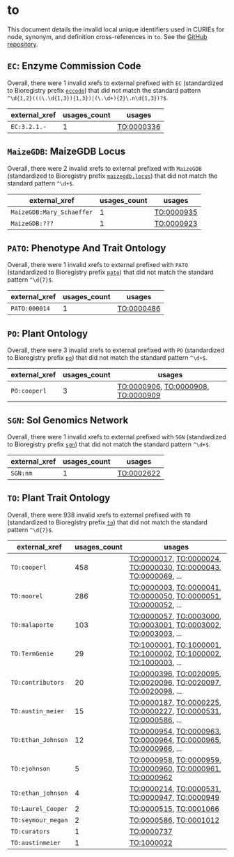 # to

This document details the invalid local unique identifiers used in CURIEs
for node, synonym, and definition cross-references in `to`. See the [GitHub repository](https://github.com/Planteome/plant-trait-ontology).


## `EC`: Enzyme Commission Code

Overall, there were 1 invalid
xrefs to external prefixed with `EC` (standardized to Bioregistry
prefix [`eccode`](https://bioregistry.io/eccode)) that
did not match the standard pattern `^\d{1,2}(((\.\d{1,3}){1,3})|(\.\d+){2}\.n\d{1,3})?$`.

| external_xref   |   usages_count | usages                                                  |
|-----------------|----------------|---------------------------------------------------------|
| `EC:3.2.1.-`    |              1 | [TO:0000336](http://purl.obolibrary.org/obo/TO_0000336) |

## `MaizeGDB`: MaizeGDB Locus

Overall, there were 2 invalid
xrefs to external prefixed with `MaizeGDB` (standardized to Bioregistry
prefix [`maizegdb.locus`](https://bioregistry.io/maizegdb.locus)) that
did not match the standard pattern `^\d+$`.

| external_xref             |   usages_count | usages                                                  |
|---------------------------|----------------|---------------------------------------------------------|
| `MaizeGDB:Mary_Schaeffer` |              1 | [TO:0000935](http://purl.obolibrary.org/obo/TO_0000935) |
| `MaizeGDB:???`            |              1 | [TO:0000923](http://purl.obolibrary.org/obo/TO_0000923) |

## `PATO`: Phenotype And Trait Ontology

Overall, there were 1 invalid
xrefs to external prefixed with `PATO` (standardized to Bioregistry
prefix [`pato`](https://bioregistry.io/pato)) that
did not match the standard pattern `^\d{7}$`.

| external_xref   |   usages_count | usages                                                  |
|-----------------|----------------|---------------------------------------------------------|
| `PATO:000014`   |              1 | [TO:0000486](http://purl.obolibrary.org/obo/TO_0000486) |

## `PO`: Plant Ontology

Overall, there were 3 invalid
xrefs to external prefixed with `PO` (standardized to Bioregistry
prefix [`po`](https://bioregistry.io/po)) that
did not match the standard pattern `^\d+$`.

| external_xref   |   usages_count | usages                                                                                                                                                                    |
|-----------------|----------------|---------------------------------------------------------------------------------------------------------------------------------------------------------------------------|
| `PO:cooperl`    |              3 | [TO:0000906](http://purl.obolibrary.org/obo/TO_0000906), [TO:0000908](http://purl.obolibrary.org/obo/TO_0000908), [TO:0000909](http://purl.obolibrary.org/obo/TO_0000909) |

## `SGN`: Sol Genomics Network

Overall, there were 1 invalid
xrefs to external prefixed with `SGN` (standardized to Bioregistry
prefix [`sgn`](https://bioregistry.io/sgn)) that
did not match the standard pattern `^\d+$`.

| external_xref   |   usages_count | usages                                                  |
|-----------------|----------------|---------------------------------------------------------|
| `SGN:nm`        |              1 | [TO:0002622](http://purl.obolibrary.org/obo/TO_0002622) |

## `TO`: Plant Trait Ontology

Overall, there were 938 invalid
xrefs to external prefixed with `TO` (standardized to Bioregistry
prefix [`to`](https://bioregistry.io/to)) that
did not match the standard pattern `^\d{7}$`.

| external_xref      |   usages_count | usages                                                                                                                                                                                                                                                                                           |
|--------------------|----------------|--------------------------------------------------------------------------------------------------------------------------------------------------------------------------------------------------------------------------------------------------------------------------------------------------|
| `TO:cooperl`       |            458 | [TO:0000017](http://purl.obolibrary.org/obo/TO_0000017), [TO:0000024](http://purl.obolibrary.org/obo/TO_0000024), [TO:0000030](http://purl.obolibrary.org/obo/TO_0000030), [TO:0000043](http://purl.obolibrary.org/obo/TO_0000043), [TO:0000069](http://purl.obolibrary.org/obo/TO_0000069), ... |
| `TO:moorel`        |            286 | [TO:0000003](http://purl.obolibrary.org/obo/TO_0000003), [TO:0000041](http://purl.obolibrary.org/obo/TO_0000041), [TO:0000050](http://purl.obolibrary.org/obo/TO_0000050), [TO:0000051](http://purl.obolibrary.org/obo/TO_0000051), [TO:0000052](http://purl.obolibrary.org/obo/TO_0000052), ... |
| `TO:malaporte`     |            103 | [TO:0000057](http://purl.obolibrary.org/obo/TO_0000057), [TO:0003000](http://purl.obolibrary.org/obo/TO_0003000), [TO:0003001](http://purl.obolibrary.org/obo/TO_0003001), [TO:0003002](http://purl.obolibrary.org/obo/TO_0003002), [TO:0003003](http://purl.obolibrary.org/obo/TO_0003003), ... |
| `TO:TermGenie`     |             29 | [TO:1000001](http://purl.obolibrary.org/obo/TO_1000001), [TO:1000001](http://purl.obolibrary.org/obo/TO_1000001), [TO:1000002](http://purl.obolibrary.org/obo/TO_1000002), [TO:1000002](http://purl.obolibrary.org/obo/TO_1000002), [TO:1000003](http://purl.obolibrary.org/obo/TO_1000003), ... |
| `TO:contributors`  |             20 | [TO:0000396](http://purl.obolibrary.org/obo/TO_0000396), [TO:0020095](http://purl.obolibrary.org/obo/TO_0020095), [TO:0020096](http://purl.obolibrary.org/obo/TO_0020096), [TO:0020097](http://purl.obolibrary.org/obo/TO_0020097), [TO:0020098](http://purl.obolibrary.org/obo/TO_0020098), ... |
| `TO:austin_meier`  |             15 | [TO:0000187](http://purl.obolibrary.org/obo/TO_0000187), [TO:0000225](http://purl.obolibrary.org/obo/TO_0000225), [TO:0000227](http://purl.obolibrary.org/obo/TO_0000227), [TO:0000531](http://purl.obolibrary.org/obo/TO_0000531), [TO:0000586](http://purl.obolibrary.org/obo/TO_0000586), ... |
| `TO:Ethan_Johnson` |             12 | [TO:0000954](http://purl.obolibrary.org/obo/TO_0000954), [TO:0000963](http://purl.obolibrary.org/obo/TO_0000963), [TO:0000964](http://purl.obolibrary.org/obo/TO_0000964), [TO:0000965](http://purl.obolibrary.org/obo/TO_0000965), [TO:0000966](http://purl.obolibrary.org/obo/TO_0000966), ... |
| `TO:ejohnson`      |              5 | [TO:0000958](http://purl.obolibrary.org/obo/TO_0000958), [TO:0000959](http://purl.obolibrary.org/obo/TO_0000959), [TO:0000960](http://purl.obolibrary.org/obo/TO_0000960), [TO:0000961](http://purl.obolibrary.org/obo/TO_0000961), [TO:0000962](http://purl.obolibrary.org/obo/TO_0000962)      |
| `TO:ethan_johnson` |              4 | [TO:0000214](http://purl.obolibrary.org/obo/TO_0000214), [TO:0000531](http://purl.obolibrary.org/obo/TO_0000531), [TO:0000947](http://purl.obolibrary.org/obo/TO_0000947), [TO:0000949](http://purl.obolibrary.org/obo/TO_0000949)                                                               |
| `TO:Laurel_Cooper` |              2 | [TO:0000515](http://purl.obolibrary.org/obo/TO_0000515), [TO:0001066](http://purl.obolibrary.org/obo/TO_0001066)                                                                                                                                                                                 |
| `TO:seymour_megan` |              2 | [TO:0000586](http://purl.obolibrary.org/obo/TO_0000586), [TO:0001012](http://purl.obolibrary.org/obo/TO_0001012)                                                                                                                                                                                 |
| `TO:curators`      |              1 | [TO:0000737](http://purl.obolibrary.org/obo/TO_0000737)                                                                                                                                                                                                                                          |
| `TO:austinmeier`   |              1 | [TO:1000022](http://purl.obolibrary.org/obo/TO_1000022)                                                                                                                                                                                                                                          |

